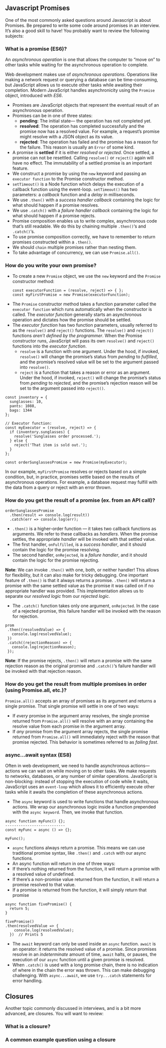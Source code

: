 ## Javascript Promises
One of the most commonly asked questions around Javascript is about Promises. Be prepared to write some code around promises in an interview. It’s also a good skill to have! You probably want to review the following subjects:

### What is a promise (ES6)?
An _asynchronous operation_ is one that allows the computer to “move on” to other tasks while waiting for the asynchronous operation to complete.

Web development makes use of _asynchronous operations_. Operations like making a network request or querying a database can be time-consuming, but JavaScript allows us to execute other tasks while awaiting their completion. Modern JavaScript handles asynchronicity using the `Promise` object, introduced with _ES6_. 

* Promises are JavaScript objects that represent the eventual result of an asynchronous operation.
* Promises can be in one of three states: 
  * **pending**: The initial state— the operation has not completed yet.
  * **resolved**: The operation has completed successfully and the promise now has a resolved value. For example, a request’s promise might resolve with a JSON object as its value.
  * **rejected**: The operation has failed and the promise has a reason for the failure. This reason is usually an `Error` of some kind.
* A promise is **settled** if it is either _resolved_ or _rejected_. Once settled, a promise can not be resettled. Calling `resolve()` or `reject()` again will have no effect. The immutability of a settled promise is an important feature.
* We construct a promise by using the `new` keyword and passing an `executor function` to the Promise constructor method.
* `setTimeout()` is a Node function which delays the execution of a callback function using the event-loop. `setTimeout()` has two parameters: a _callback_ function and a _delay_ in milliseconds.
* We use `.then()` with a _success handler callback_ containing the logic for what should happen if a promise resolves.
* We use `.catch()` with a _failure handler callback_ containing the logic for what should happen if a promise rejects.
* Promise composition enables us to write complex, asynchronous code that’s still readable. We do this by chaining multiple `.then()`‘s and `.catch()`‘s.
* To use promise composition correctly, we have to remember to return promises constructed within a `.then()`.
* We should `chain` multiple promises rather than nesting them.
* To take advantage of concurrency, we can use `Promise.all()`.

### How do you write your own promise?
* To create a new `Promise` object, we use the `new` keyword and the `Promise` constructor method:
  ```
  const executorFunction = (resolve, reject) => { };
  const myFirstPromise = new Promise(executorFunction);
  ```
* The `Promise` constructor method takes a function parameter called the `executor function` which runs automatically when the constructor is called. The _executor function_ generally starts an asynchronous operation and dictates how the promise should be settled.
* The _executor function_ has two function parameters, usually referred to as the `resolve()` and `reject()` functions. The `resolve()` and `reject()` functions _aren’t defined by the programmer_. When the Promise constructor runs, JavaScript will pass its own `resolve()` and `reject()` functions into the _executor function_.
  * `resolve` is a function with one argument. Under the hood, if invoked, `resolve()` will change the promise’s status from _pending_ to _fulfilled_, and the promise’s resolved value will be set to the argument passed into `resolve()`.
  * `reject` is a function that takes a reason or error as an argument. Under the hood, if invoked, `reject()` will change the promise’s status from _pending_ to _rejected_, and the promise’s rejection reason will be set to the argument passed into `reject()`.
  
```
const inventory = {
  sunglasses: 10,
  pants: 1088,
  bags: 1344
};

// Executor function:
const myExecutor = (resolve, reject) => {
  if (inventory.sunglasses) {
    resolve('Sunglasses order processed.');
  } else {
    reject('That item is sold out.');
  }
};

const orderSunglassesPromise = new Promise(myExecutor);
```
In our example, `myFirstPromise` resolves or rejects based on a simple condition, but, in practice, promises settle based on the results of asynchronous operations. For example, a database request may fulfill with the data from a query or reject with an error thrown. 

### How do you get the result of a promise (ex. from an API call)?
```
orderSunglassesPromise
  .then(result => console.log(result))
  .catch(err => console.log(err);
```
* `.then()` is a higher-order function — it takes two callback functions as arguments. We refer to these callbacks as _handlers_. When the promise settles, the appropriate _handler_ will be invoked with that settled value. 
 * The first handler, `onFulfilled`, is a _success handler_, and it should contain the logic for the promise resolving.
 * The second handler, `onRejected`, is a _failure handler_, and it should contain the logic for the promise rejecting.
 
 **Note**: We can invoke `.then()` with one, both, or neither handler! This allows for flexibility, but it can also make for tricky debugging. One important feature of `.then()` is that it always returns a promise. `.then()` will return a promise with the same settled value as the promise it was called on if no appropriate handler was provided. This implementation allows us to separate our _resolved logic_ from our _rejected logic_.

* The `.catch()` function takes only one argument, `onRejected`. In the case of a rejected promise, this failure handler will be invoked with the reason for rejection. 
 ```
 prom
  .then((resolvedValue) => {
    console.log(resolvedValue);
  })
  .catch((rejectionReason) => {
    console.log(rejectionReason);
  });
  ```
 **Note**: If the promise rejects, `.then()` will return a promise with the same rejection reason as the original promise and `.catch()`‘s failure handler will be invoked with that rejection reason.

### How do you get the result from multiple promises in order (using Promise.all, etc.)?
`Promise.all()` accepts an array of promises as its argument and returns a single promise. That single promise will settle in one of two ways:
* If _every_ promise in the argument array resolves, the single promise returned from `Promise.all()` will resolve with an array containing the resolve value from each promise in the argument array.
* If _any_ promise from the argument array rejects, the single promise returned from `Promise.all()` will immediately reject with the reason that promise rejected. This behavior is sometimes referred to as _failing fast_.

### async...await syntax (ES8)
Often in web development, we need to handle asynchronous actions— actions we can wait on while moving on to other tasks. We make requests to networks, databases, or any number of similar operations. JavaScript is non-blocking: instead of stopping the execution of code while it waits, JavaScript uses an `event-loop` which allows it to efficiently execute other tasks while it awaits the completion of these asynchronous actions.
* The `async` keyword is used to write functions that handle asynchronous actions. We wrap our asynchronous logic inside a function prepended with the `async keyword`. Then, we invoke that function.
```
async function myFunc() {};
---------------------------
const myFunc = async () => {};

myFunc();
```
 * `async` functions always return a promise. This means we can use traditional promise syntax, like `.then()` and `.catch` with our async functions.
 * An async function will return in one of three ways:
  * If there’s nothing returned from the function, it will return a promise with a resolved value of undefined.
  * If there’s a non-promise value returned from the function, it will return a promise resolved to that value.
  * If a promise is returned from the function, it will simply return that promise
 ```
 async function fivePromise() { 
   return 5;
 }

 fivePromise()
 .then(resolvedValue => {
     console.log(resolvedValue);
   })  // Prints 5
  ```
* The `await` keyword can only be used inside an `async` function. `await` is an operator: it returns the resolved value of a promise. Since promises resolve in an _indeterminate_ amount of time, `await` halts, or pauses, the execution of our `async` function until a given promise is resolved.
* When `.catch()` is used with a long promise chain, there is no indication of where in the chain the error was thrown. This can make debugging challenging. With `async...await`, we use `try...catch` statements for error handling. 


## Closures
Another topic commonly discussed in interviews, and is a bit more advanced, are closures. You will want to review:

### What is a closure?


### A common example question using a closure




